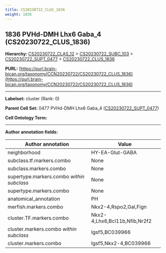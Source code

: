 ```yaml
---
title: CS20230722_CLUS_1836
weight: 1836
---
```

## 1836 PVHd-DMH Lhx6 Gaba_4 (CS20230722_CLUS_1836)
<b>Hierarchy: </b>
[CS20230722_CLAS_12](../CS20230722_CLAS_12) >
[CS20230722_SUBC_103](../CS20230722_SUBC_103) >
[CS20230722_SUPT_0477](../CS20230722_SUPT_0477) >
[CS20230722_CLUS_1836](../CS20230722_CLUS_1836)

**PURL:** [https://purl.brain-bican.org/taxonomy/CCN20230722/CS20230722_CLUS_1836](https://purl.brain-bican.org/taxonomy/CCN20230722/CS20230722_CLUS_1836)

---


**Labelset:** cluster (Rank: 0)

**Parent Cell Set:** 0477 PVHd-DMH Lhx6 Gaba_4 ([CS20230722_SUPT_0477](../CS20230722_SUPT_0477))



**Cell Ontology Term:** 

[MARKER GENES.]: #


---

[TRANSFERRED ANNOTATIONS.]: #


[AUTHOR ANNOTATION FIELDS.]: #


**Author annotation fields:**

| Author annotation | Value |
|-------------------|-------|
|neighborhood|HY-EA-Glut-GABA|
|subclass.tf.markers.combo|None|
|subclass.markers.combo|None|
|supertype.markers.combo _within subclass_|None|
|supertype.markers.combo|None|
|anatomical_annotation|PH|
|merfish.markers.combo|Nkx2-4,Rspo2,Gal,Fign|
|cluster.TF.markers.combo|Nkx2-4,Lhx6,Bcl11b,Nfib,Nr2f2|
|cluster.markers.combo _within subclass_|Igsf5,BC039966|
|cluster.markers.combo|Igsf5,Nkx2-4,BC039966|
